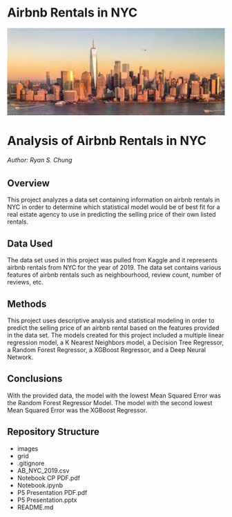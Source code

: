 # Airbnb Rentals in NYC

<img src="Images\download.jpg" alt="A" style="zoom:300%;" />

# Analysis of Airbnb Rentals in NYC
###### Author: Ryan S. Chung

## Overview

This project analyzes a data set containing information on airbnb rentals in NYC in order to determine which statistical model would be of best fit for a real estate agency to use in predicting the selling price of their own listed rentals.

## Data Used

The data set used in this project was pulled from Kaggle and it represents airbnb rentals from NYC for the year of 2019.  The data set contains various features of airbnb rentals such as neighbourhood, review count, number of reviews, etc.

## Methods

This project uses descriptive analysis and statistical modeling in order to predict the selling price of an airbnb rental based on the features provided in the data set.  The models created for this project included a multiple linear regression model, a K Nearest Neighbors model, a Decision Tree Regressor, a Random Forest Regressor, a XGBoost Regressor, and a Deep Neural Network.

## Conclusions

With the provided data, the model with the lowest Mean Squared Error was the Random Forest Regressor Model.  The model with the second lowest Mean Squared Error was the XGBoost Regressor.

## Repository Structure

- images
- grid
- .gitignore
- AB_NYC_2019.csv
- Notebook CP PDF.pdf
- Notebook.ipynb
- P5 Presentation PDF.pdf
- P5 Presentation.pptx
- README.md